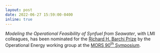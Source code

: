 ```yaml
---
layout: post
date: 2022-06-27 15:59:00-0400
inline: true
---
```


*Modeling the Operational Feasibility of Synfuel from Seawater*, with LMI colleagues, has been nominated for the <a href="https://www.mors.org/Professional-Development/Prizes/Richard-H-Barchi-Prize">Richard H. Barchi Prize</a> by the Operational Energy working group at the <a href="https://www.mors.org/Events/Symposium/90th-Symposium">MORS 90<sup>th</sup> Symposium</a>.
